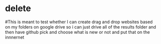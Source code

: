 # delete
#This is meant to test whether I can create drag and drop websites based on my folders on google drive so i can just drive all of the results folder and then have github pick and choose what is new or not and put that on the innnernet
